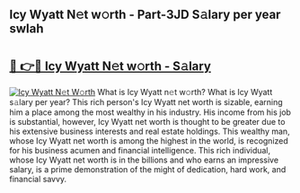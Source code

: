 ## Icy Wyatt N𝚎t w𝚘rth - Part-3JD S𝚊lary per year swIah

# <h2><a href="http://gc0dx2f.nevu.top/?p=Icy+Wyatt">🔗 👉🔴 Icy Wyatt N𝚎t w𝚘rth - S𝚊lary</a></h2>

[![Icy Wyatt N𝚎t W𝚘rth](https://i.imgur.com/Oavwk0R.jpeg)](http://gc0dx2f.nevu.top/?p=Icy+Wyatt)
What is Icy Wyatt n𝚎t w𝚘rth? What is Icy Wyatt s𝚊lary per year?
This rich person's Icy Wyatt net worth is sizable, earning him a place among the most wealthy in his industry. His income from his job is substantial, however, Icy Wyatt net worth is thought to be greater due to his extensive business interests and real estate holdings. This wealthy man, whose Icy Wyatt net worth is among the highest in the world, is recognized for his business acumen and financial intelligence. This rich individual, whose Icy Wyatt net worth is in the billions and who earns an impressive salary, is a prime demonstration of the might of dedication, hard work, and financial savvy.
